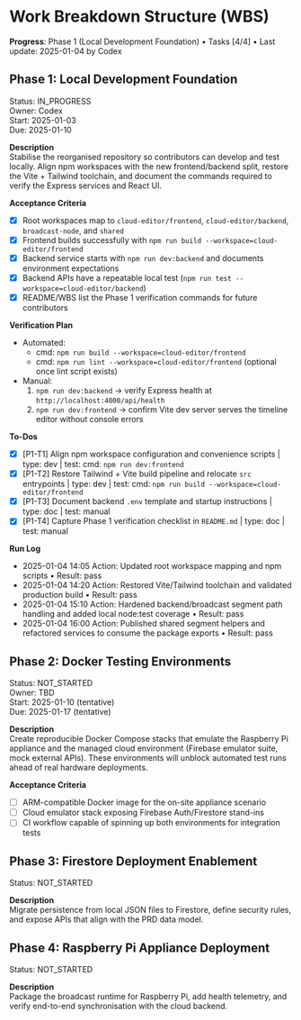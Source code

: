 # Work Breakdown Structure (WBS)

**Progress**: Phase 1 (Local Development Foundation) • Tasks [4/4] • Last update: 2025-01-04 by Codex

## Phase 1: Local Development Foundation
Status: IN_PROGRESS  
Owner: Codex  
Start: 2025-01-03  
Due: 2025-01-10

**Description**  
Stabilise the reorganised repository so contributors can develop and test locally. Align npm workspaces with the new frontend/backend split, restore the Vite + Tailwind toolchain, and document the commands required to verify the Express services and React UI.

**Acceptance Criteria**
- [x] Root workspaces map to `cloud-editor/frontend`, `cloud-editor/backend`, `broadcast-node`, and `shared`
- [x] Frontend builds successfully with `npm run build --workspace=cloud-editor/frontend`
- [x] Backend service starts with `npm run dev:backend` and documents environment expectations
- [x] Backend APIs have a repeatable local test (`npm run test --workspace=cloud-editor/backend`)
- [x] README/WBS list the Phase 1 verification commands for future contributors

**Verification Plan**
- Automated:
  - cmd: `npm run build --workspace=cloud-editor/frontend`
  - cmd: `npm run lint --workspace=cloud-editor/frontend` (optional once lint script exists)
- Manual:
  1. `npm run dev:backend` → verify Express health at `http://localhost:4000/api/health`
  2. `npm run dev:frontend` → confirm Vite dev server serves the timeline editor without console errors

**To-Dos**
- [x] [P1-T1] Align npm workspace configuration and convenience scripts | type: dev | test: cmd: `npm run dev:frontend`
- [x] [P1-T2] Restore Tailwind + Vite build pipeline and relocate `src` entrypoints | type: dev | test: cmd: `npm run build --workspace=cloud-editor/frontend`
- [x] [P1-T3] Document backend `.env` template and startup instructions | type: doc | test: manual
- [x] [P1-T4] Capture Phase 1 verification checklist in `README.md` | type: doc | test: manual

**Run Log**
- 2025-01-04 14:05 Action: Updated root workspace mapping and npm scripts • Result: pass
- 2025-01-04 14:20 Action: Restored Vite/Tailwind toolchain and validated production build • Result: pass
- 2025-01-04 15:10 Action: Hardened backend/broadcast segment path handling and added local node:test coverage • Result: pass
- 2025-01-04 16:00 Action: Published shared segment helpers and refactored services to consume the package exports • Result: pass

## Phase 2: Docker Testing Environments
Status: NOT_STARTED  
Owner: TBD  
Start: 2025-01-10 (tentative)  
Due: 2025-01-17 (tentative)

**Description**  
Create reproducible Docker Compose stacks that emulate the Raspberry Pi appliance and the managed cloud environment (Firebase emulator suite, mock external APIs). These environments will unblock automated test runs ahead of real hardware deployments.

**Acceptance Criteria**
- [ ] ARM-compatible Docker image for the on-site appliance scenario
- [ ] Cloud emulator stack exposing Firebase Auth/Firestore stand-ins
- [ ] CI workflow capable of spinning up both environments for integration tests

## Phase 3: Firestore Deployment Enablement
Status: NOT_STARTED

**Description**  
Migrate persistence from local JSON files to Firestore, define security rules, and expose APIs that align with the PRD data model.

## Phase 4: Raspberry Pi Appliance Deployment
Status: NOT_STARTED

**Description**  
Package the broadcast runtime for Raspberry Pi, add health telemetry, and verify end-to-end synchronisation with the cloud backend.
